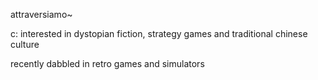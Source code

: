 attraversiamo~

c: interested in dystopian fiction, strategy games and traditional chinese culture

recently dabbled in retro games and simulators
